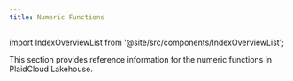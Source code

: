 ```yaml
---
title: Numeric Functions
---
```


import IndexOverviewList from '@site/src/components/IndexOverviewList';

This section provides reference information for the numeric functions in PlaidCloud Lakehouse.

<IndexOverviewList />